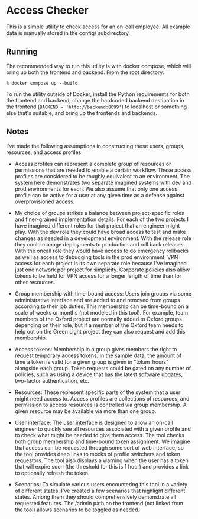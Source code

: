# Access Checker

This is a simple utility to check access for an on-call employee. All example data is 
manually stored in the config/ subdirectory. 

## Running

The recommended way to run this utility is with docker compose, which will bring up both the 
frontend and backend. From the root directory:

```
% docker compose up --build
```

To run the utility outside of Docker, install the Python requirements for both the frontend and 
backend, change the hardcoded backend destination in the frontend 
(`BACKEND = 'http://backend:8099'`) to localhost or something else that's suitable, and bring up 
the frontends and backends.

## Notes

I've made the following assumptions in constructing these users, groups, resources, and access
profiles:

- Access profiles can represent a complete group of resources or permissions that are 
  needed to enable a certain workflow. These access profiles are considered to be roughly 
  equivalent to an environment. The system here demonstrates two separate imagined systems with 
  dev and prod environments for each. We also assume that only one access profile can be active 
  for a user at any given time as a defense against overprovisioned access.

- My choice of groups strikes a balance between project-specific roles and finer-grained 
  implementation details. For each of the two projects I have imagined different roles for that 
  project that an engineer might play. With the dev role they could have broad access to test 
  and make changes as needed in a development environment. With the release role they could 
  manage deployments to production and roll back releases. With the oncall role they would have 
  access to do emergency rollbacks as well as access to debugging tools in the prod environment. 
  VPN access for each project is its own separate role because I've imagined just one network 
  per project for simplicity. Corporate policies also allow tokens to be held for VPN access for 
  a longer length of time than for other resources.

- Group membership with time-bound access: Users join groups via some administrative interface 
  and are added to and removed from groups according to their job duties. This membership can be 
  time-bound on a scale of weeks or months (not modeled in this tool). For example, team members 
  of the Oxford project are normally added to Oxford groups depending on their role, but if a 
  member of the Oxford team needs to help out on the Green Light project they can also request 
  and add this membership.

- Access tokens: Membership in a group gives members the right to request temporary access 
  tokens. In the sample data, the amount of time a token is valid for a given group is given in 
  "token_hours" alongside each group. Token requests could be gated on any number of policies, 
  such as using a device that has the latest software updates, two-factor authentication, etc.

- Resources: These represent specific parts of the system that a user might need access to. 
  Access profiles are collections of resources, and permission to access resources is controlled 
  via group membership. A given resource may be available via more than one group.

- User interface: The user interface is designed to allow an on-call engineer to quickly see all 
  resources associated with a given profile and to check what might be needed to give them 
  access. The tool checks both group membership and time-bound token assignment. We imagine that 
  access can be requested through some sort of web interface, so the tool provides deep links to 
  mocks of profile switchers and token requestors. The tool also displays a warning when the 
  user has a token that will expire soon (the threshold for this is 1 hour) and provides a link 
  to optionally refresh the token.

- Scenarios: To simulate various users encountering this tool in a variety of different states, 
  I've created a few scenarios that highlight different states. Among them they should 
  comprehensively demonstrate all requested features. The /admin path on the frontend (not 
  linked from the tool) allows scenarios to be toggled as needed.
